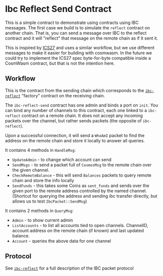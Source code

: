 # Ibc Reflect Send Contract

This is a simple contract to demonstrate using contracts using IBC messages. The
first case we build is to simulate the `reflect` contract on another chain. That
is, you can send a message over IBC to the reflect contract and it will
"reflect" that message on the remote chain as if it sent it.

This is inspired by
[ICS27](https://github.com/chainapsis/cosmos-sdk-interchain-account/tree/master/x/ibc-account/spec)
and uses a similar workflow, but we use different messages to make it easier for
building with cosmwasm. In the future we could try to implement the ICS27 spec
byte-for-byte compatible inside a CosmWasm contract, but that is not the
intention here.

## Workflow

This is the contract from the sending chain which corresponds to the
[`ibc-reflect`](../ibc-reflect) "factory" contract on the receiving chain.

The `ibc-reflect-send` contract has one admin and binds a port on `init`. You
can bind any number of channels to this contract, each one linked to a
`ibc-reflect` contract on a remote chain. It does not accept any incoming
packets over the channel, but rather sends packets (the opposite of
`ibc-reflect`).

Upon a successful connection, it will send a `WhoAmI` packet to find the address
on the remote chain and store it locally to answer all queries.

It contains 4 methods in `HandleMsg`:

- `UpdateAdmin` - to change which account can send
- `SendMsgs` - to send a packet full of `CosmosMsg` to the remote chain over the
  given channel.
- `CheckRemoteBalance` - this will send `Balances` packets to query remote chain
  and store the info locally
- `SendFunds` - this takes some Coins as `sent_funds` and sends over the given
  port to the remote address controlled by the named channel. (Shortcut for
  querying the address and sending ibc transfer directly, but allows us to test
  `IbcPacket::SendMsg`)

It contains 2 methods in `QueryMsg`:

- `Admin` - to show current admin
- `ListAccounts` - to list all accounts tied to open channels. ChannelID,
  account address on the remote chain (if known) and last updated balance.
- `Account` - queries the above data for one channel

## Protocol

See [`ibc-reflect`](../ibc-reflect) for a full description of the IBC packet
protocol
